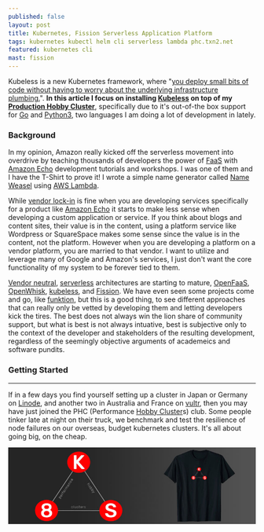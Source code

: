 ```yaml
---
published: false
layout: post
title: Kubernetes, Fission Serverless Application Platform
tags: kubernetes kubectl helm cli serverless lambda phc.txn2.net
featured: kubernetes cli
mast: fission
---
```


Kubeless is a new Kubernetes framework, where "[you deploy small bits of code without having to worry about the underlying infrastructure plumbing.][Kubeless]". **In this article I focus on installing [Kubeless] on top of my [Production Hobby Cluster]**, specifically due to it's out-of-the box support for [Go] and [Python3], two languages I am doing a lot of development in lately.

### Background

In my opinion, Amazon really kicked off the serverless movement into overdrive by teaching thousands of developers the power of [FaaS] with [Amazon Echo] development tutorials and workshops. I was one of them and I have the T-Shirt to prove it! I wrote a simple name generator called [Name Weasel] using [AWS Lambda].

While [vendor lock-in] is fine when you are developing services specifically for a product like [Amazon Echo] it starts to make less sense when developing a custom application or service. If you think about blogs and content sites, their value is in the content, using a platform service like Wordpress or SquareSpace makes some sense since the value is in the content, not the platform. However when you are developing a platform on a vendor platform, you are married to that vendor. I want to utilize and leverage many of Google and Amazon's services, I just don't want the core functionality of my system to be forever tied to them.

[Vendor neutral], [serverless] architectures are starting to mature, [OpenFaaS], [OpenWhisk], [kubeless], and [Fission]. We have even seen some projects come and go, like [funktion], but this is a good thing, to see different approaches that can really only be vetted by developing them and letting developers kick the tires. The best does not always win the lion share of community support, but what is best is not always intuative, best is subjective only to the context of the developer and stakeholders of the resulting development, regardless of the seemingly objective arguments of academeics and software pundits.

### Getting Started



---

If in a few days you find yourself setting up a cluster in Japan or Germany on [Linode], and another two in Australia and France on [vultr], then you may have just joined the PHC (Performance [Hobby Cluster]s) club. Some people tinker late at night on their truck, we benchmark and test the resilience of node failures on our overseas, budget kubernetes clusters. It's all about going big, on the cheap.

[![k8s performance hobby clusters](https://github.com/cjimti/mk/raw/master/images/content/k8s-tshirt-banner.jpg)](https://amzn.to/2wzP4mg)

[serverless]: https://en.wikipedia.org/wiki/Serverless_computing
[Vendor neutral]: https://searchitchannel.techtarget.com/definition/vendor-neutral
[vendor lock-in]: https://en.wikipedia.org/wiki/Vendor_lock-in
[AWS Lambda]: https://aws.amazon.com/lambda/
[Name Weasel]: https://amzn.to/2rTEaD0
[FaaS]: https://en.wikipedia.org/wiki/Function_as_a_service
[Amazon Echo]: https://amzn.to/2rUjPwJ
[OpenFaaS]: https://github.com/openfaas/faas
[OpenWhisk]: https://openwhisk.apache.org/
[Fission]: https://fission.io/
[kubeless]: https://github.com/kubeless/kubeless
[funktion]: https://github.com/funktionio/funktion
[Fission framework news]: https://www.infoworld.com/article/3157365/application-development/new-framework-uses-kubernetes-to-deliver-serverless-app-architecture.html

[common name]: https://www.quora.com/What-does-the-CN-name-in-a-client-certificate-refer-to
[Helm on Custom Kubernetes]: https://mk.imti.co/helm-on-custom-cluster/
[install Helm]: https://mk.imti.co/helm-on-custom-cluster/
[Ingress]: https://mk.imti.co/web-cluster-ingress/
[cert-manager]: https://github.com/jetstack/cert-manager/
[Production Hobby Cluster]: https://mk.imti.co/hobby-cluster/
[Let's Encrypt]: https://letsencrypt.org/
[Hobby Cluster]: https://mk.imti.co/hobby-cluster/
[Linode]: https://www.linode.com/?r=848a6b0b21dc8edd33124f05ec8f99207ccddfde
[vultr]: https://www.vultr.com/?ref=7418713
[Helm]: https://helm.sh/
[Pod]: https://kubernetes.io/docs/concepts/workloads/pods/pod/
[Deployment]: https://kubernetes.io/docs/concepts/workloads/controllers/deployment/
[ServiceAccount]: https://kubernetes.io/docs/admin/service-accounts-admin/
[ClusterRole]: https://kubernetes.io/docs/admin/authorization/rbac/#role-and-clusterrole
[ClusterRoleBinding]: https://kubernetes.io/docs/admin/authorization/rbac/#rolebinding-and-clusterrolebinding
[namespace]: https://kubernetes.io/docs/concepts/overview/working-with-objects/namespaces/
[CustomResourceDefinition]: https://kubernetes.io/docs/tasks/access-kubernetes-api/extend-api-custom-resource-definitions/
[ClusterIssuer]: https://cert-manager.readthedocs.io/en/latest/reference/clusterissuers.html
[Issuer]: https://cert-manager.readthedocs.io/en/latest/reference/issuers.html
[Certificate]: https://cert-manager.readthedocs.io/en/latest/reference/certificates.html
[Secret]: https://kubernetes.io/docs/concepts/configuration/secret/
[Ingress on Custom Kubernetes]: https://mk.imti.co/web-cluster-ingress/
[NodePort]: https://kubernetes.io/docs/concepts/services-networking/service/#type-nodeport
[Service]: https://kubernetes.io/docs/concepts/services-networking/service/
[Go]: https://golang.org/
[Python3]: https://www.python.org/